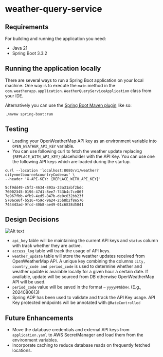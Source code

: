 # weather-query-service

## Requirements

For building and running the application you need:
- Java 21
- Spring Boot 3.3.2

## Running the application locally

There are several ways to run a Spring Boot application on your local machine. One way is to execute the `main` method in the `com.weatherapp.application.WeatherQueryServiceApplication` class from your IDE.

Alternatively you can use the [Spring Boot Maven plugin](https://docs.spring.io/spring-boot/docs/current/reference/html/build-tool-plugins-maven-plugin.html) like so:

```shell
./mvnw spring-boot:run
```
## Testing
 - Loading your OpenWeatherMap API key as an environment variable into `OPEN_WEATHER_API_KEY` variable.
 - You can use following curl to fetch the weather update replacing `{REPLACE_WITH_API_KEY}` placeholder with the API Key. You can use one the following API keys which are loaded during the startup.

```shell
curl --location 'localhost:8080/v1/weather?city=melbourne&countryCode=au' \
--header 'X-API-KEY: {REPLACE_WITH_API_KEY}'
```
```
5cf9dd49-c5f2-4634-893a-23a31abf2bdc
76002345-0196-47d1-8ee7-743b4c7ce86f
7e967fbb-4fb9-4ed5-847b-de0c032bb23f
570ace6f-b516-459c-9a24-25b8b2f8e576
744443ad-9fcd-40b8-ae49-01c6838d5041
```


## Design Decisions

![Alt text](https://github.com/kokilaw/weather-query-service/blob/task/db-setup-and-init-scheme/misc/db-diagram.png)

 - `api_key` table will be maintaining the current API keys and `status` column with track whether they are active.
 - `access_log` table will track the usage of API keys.
 - `weather_update` table will store the weather updates received from OpenWeatherMap API. A unique key combining the columns `city, country_code and period_code` is used to determine whether and weather update is available locally for a given hour a certain date. If available, update will be sourced from DB otherwise OpenWeatherMap API will be used. 
 - `period_code` value will be saved in the format – `yyyyMMddHH`. (E.g., 2024080613)
 - Spring AOP has been used to validate and track the API Key usage. API Key protected endpoints will be annotated with `@RateControlled`

## Future Enhancements

- Move the database credentials and external API keys from `application.yaml` to AWS SecretManager and load them from the environment variables. 
- Incorporate caching to reduce database reads on frequently fetched locations.



